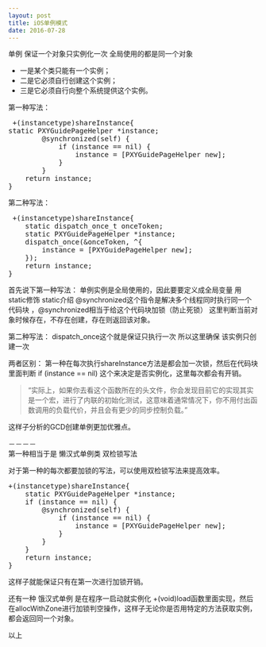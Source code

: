 ```yaml
---
layout: post
title: iOS单例模式
date: 2016-07-28
---
```


单例 保证一个对象只实例化一次 全局使用的都是同一个对象

- 一是某个类只能有一个实例；
- 二是它必须自行创建这个实例；
- 三是它必须自行向整个系统提供这个实例。

第一种写法：
<pre> +(instancetype)shareInstance{  
static PXYGuidePageHelper *instance;   
       	@synchronized(self) {  
            if (instance == nil) {  
                instance = [PXYGuidePageHelper new];  
            }   
        }   
    return instance;  
}   
</pre>

第二种写法：
<pre> +(instancetype)shareInstance{
    static dispatch_once_t onceToken;
    static PXYGuidePageHelper *instance;
    dispatch_once(&onceToken, ^{
        instance = [PXYGuidePageHelper new];
    });
    return instance;
}
</pre>

首先说下第一种写法：
单例实例是全局使用的，因此要要定义成全局变量 用static修饰 static介绍
@synchronized这个指令是解决多个线程同时执行同一个代码块 ，@synchronized相当于给这个代码块加锁（防止死锁）
这里判断当前对象时候存在，不存在创建，存在则返回该对象。

第二种写法：
dispatch_once这个就是保证只执行一次 所以这里确保 该实例只创建一次

两者区别：
第一种在每次执行shareInstance方法是都会加一次锁，然后在代码块里面判断 if (instance == nil) 这个来决定是否实例化，这里每次都会有开销。

>“实际上，如果你去看这个函数所在的头文件，你会发现目前它的实现其实是一个宏，进行了内联的初始化测试，这意味着通常情况下，你不用付出函数调用的负载代价，并且会有更少的同步控制负载。”

这样子分析的GCD创建单例更加优雅点。

－－－－  
第一种相当于是 懒汉式单例类 双检锁写法

对于第一种的每次都要加锁的写法，可以使用双检锁写法来提高效率。
<pre>+(instancetype)shareInstance{
    static PXYGuidePageHelper *instance;
    if (instance == nil) {
        @synchronized(self) {
            if (instance == nil) {
                instance = [PXYGuidePageHelper new];
            }
        }
    }
    return instance;
}</pre>

这样子就能保证只有在第一次进行加锁开销。

还有一种 饿汉式单例
是在程序一启动就实例化 +(void)load函数里面实现，然后在allocWithZone进行加锁判空操作，这样子无论你是否用特定的方法获取实例，都会返回同一个对象。

以上